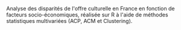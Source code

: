 Analyse des disparités de l'offre culturelle en France en fonction de facteurs socio-économiques, réalisée sur R à l'aide de méthodes statistiques multivariées (ACP, ACM et Clustering).
